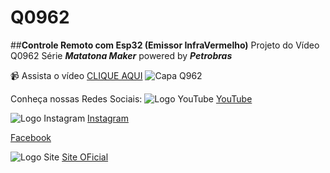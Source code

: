 # Q0962
##**Controle Remoto com Esp32 (Emissor InfraVermelho)** 
Projeto do Vídeo Q0962 Série **_Matatona Maker_** powered by **_Petrobras_**

:video_camera: Assista o vídeo [CLIQUE AQUI](https://youtu.be/uLKScwhyf8E)
![Capa Q962](https://i9.ytimg.com/vi/uLKScwhyf8E/maxresdefault.jpg?v=636e4b17&sqp=CNT39JsG&rs=AOn4CLAKUGiDNpAh5cLk1AgDGYZuNWRJog)

Conheça nossas Redes Sociais:
![Logo YouTube](https://icons8.com.br/icon/19318/reproduzir-youtube) [YouTube](https://www.youtube.com/channel/UCcGk83PAQ5aGR7IVlD_cBaw/)

![Logo Instagram](https://icons8.com.br/icon/Xy10Jcu1L2Su/instagram) [Instagram](https://www.instagram.com/brincandocomideias/)

<i class="fa-brands fa-square-facebook"></i> [Facebook](https://www.brincandocomideias.com/)

![Logo Site](https://icons8.com.br/icon/63766/globo) [Site OFicial](https://www.brincandocomideias.com/)

